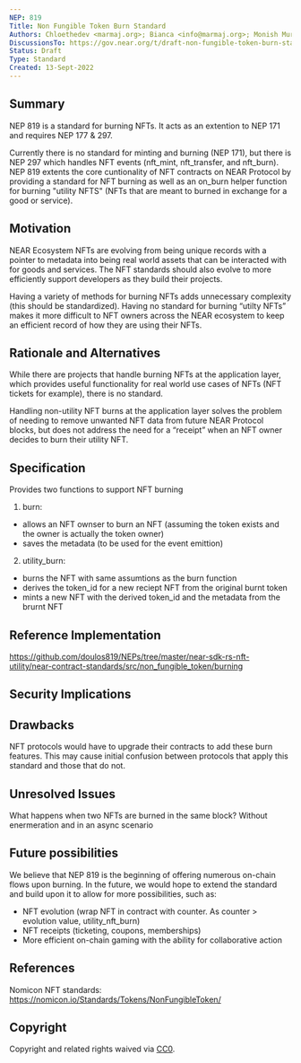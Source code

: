 ```yaml
---
NEP: 819
Title: Non Fungible Token Burn Standard
Authors: Chloethedev <marmaj.org>; Bianca <info@marmaj.org>; Monish Muralidharan <kalakendradao@gmail.com>; Immanuel John <imjjohn18@gmail.com>;
DiscussionsTo: https://gov.near.org/t/draft-non-fungible-token-burn-standard/28859
Status: Draft
Type: Standard
Created: 13-Sept-2022
---
```


## Summary
NEP 819 is a standard for burning NFTs. It acts as an extention to NEP 171 and requires NEP 177 & 297.

Currently there is no standard for minting and burning (NEP 171), but there is NEP 297 which handles NFT events (nft_mint, nft_transfer, and nft_burn). NEP 819 extents the core cuntionality of NFT contracts on NEAR Protocol by providing a standard for NFT burning as well as an on_burn helper function for burning "utility NFTS" (NFTs that are meant to burned in exchange for a good or service).

## Motivation
NEAR Ecosystem NFTs are evolving from being unique records with a pointer to metadata into being real world assets that can be interacted with for goods and services. The NFT standards should also evolve to more efficiently support developers as they build their projects.

Having a variety of methods for burning NFTs adds unnecessary complexity (this should be standardized).
Having no standard for burning “utilty NFTs” makes it more difficult to NFT owners across the NEAR ecosystem to keep an efficient record of how they are using their NFTs.

## Rationale and Alternatives
While there are projects that handle burning NFTs at the application layer, which provides useful functionality for real world use cases of NFTs (NFT tickets for example), there is no standard.

Handling non-utility NFT burns at the application layer solves the problem of needing to remove unwanted NFT data from future NEAR Protocol blocks, but does not address the need for a “receipt” when an NFT owner decides to burn their utility NFT.


## Specification
Provides two functions to support NFT burning
1. burn:
- allows an NFT ownser to burn an NFT (assuming the token exists and the owner is actually the token owner)
- saves the metadata (to be used for the event emittion) 
2. utility_burn:
- burns the NFT with same assumtions as the burn function
- derives the token_id for a new reciept NFT from the original burnt token 
- mints a new NFT with the derived token_id and the metadata from the brurnt NFT

## Reference Implementation
https://github.com/doulos819/NEPs/tree/master/near-sdk-rs-nft-utility/near-contract-standards/src/non_fungible_token/burning

## Security Implications

## Drawbacks
NFT protocols would have to upgrade their contracts to add these burn features. This may cause initial confusion between protocols that apply this standard and those that do not.

## Unresolved Issues
What happens when two NFTs are burned in the same block? Without enermeration and in an async scenario

## Future possibilities
We believe that NEP 819 is the beginning of offering numerous on-chain flows upon burning. In the future, we would hope to extend the standard and build upon it to allow for more possibilities, such as:

- NFT evolution (wrap NFT in contract with counter. As counter > evolution value, utility_nft_burn)
- NFT receipts (ticketing, coupons, memberships)
- More efficient on-chain gaming with the ability for collaborative action

## References
Nomicon NFT standards: https://nomicon.io/Standards/Tokens/NonFungibleToken/


## Copyright

Copyright and related rights waived via [CC0](https://creativecommons.org/publicdomain/zero/1.0/).
